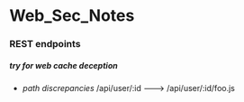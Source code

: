 # Web_Sec_Notes




### REST endpoints

##### try for web cache deception

- *path discrepancies*
/api/user/:id --->  /api/user/:id/foo.js





